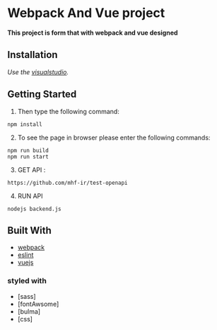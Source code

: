 # Webpack And Vue project
  **This project is form that with webpack and vue designed**

## Installation

*Use the [visualstudio](https://code.visualstudio.com/download).*

## Getting Started

1. Then type the following command:

```
npm install
```
2. To see the page in browser please enter the following commands:

```
npm run build
npm run start
```

3. GET API :

```
‍https://github.com/mhf-ir/test-openapi

```
4. RUN API

```
nodejs backend.js
```

## Built With

* [webpack](https://webpack.js.org/) 
* [eslint](https://eslint.org/) 
* [vuejs](https://vuejs.org/)

### styled with
* [sass]
* [fontAwsome]
* [bulma]
* [css]




